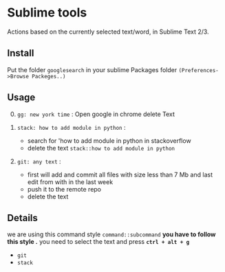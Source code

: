 # Sublime tools
Actions based on the currently selected text/word, in Sublime Text 2/3.
 
## Install
   Put the folder `googlesearch` in your sublime Packages folder `(Preferences->Browse Packeges..)`



## Usage


 0. `gg: new york time` : 
     Open google in chrome
     delete Text

 1. `stack: how to add module in python` : 
    - search for 'how to add   module in python in stackoverflow
    - delete the text `stack::how to add module in python`

 2. `git: any text` :
    - first will add and commit all files with size less than 7 Mb and last edit from with in the last week
    - push it to the remote repo
    - delete the text 




## Details
we are using this command style `command::subcommand`
**you have to follow this style .**
you need to select the text and press **`ctrl + alt + g`** 
 - `git`
 - `stack`





